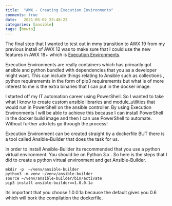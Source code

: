 ```yaml
---
title:  "AWX - Creating Execution Environments"
comments: true
date:   2021-05-02 23:48:23
categories: [ansible]
tags: [howto]
---
```

The final step that I wanted to test out in mmy transition to AWX 19 from my previous install of AWX 12 was to make sure that I could use the new features in AWX 18+ which is [Execution Environments](https://ansible-runner.readthedocs.io/en/latest/execution_environments.html).

Execution Environments are really containers which has primarily got ansible and python bundled with dependencies that you as a developer might want. This can include things relating to Ansible such as collections , python requirememts in the form of pip3 requirememts but what is of more interest to me is the extra binaries that I can put in the docker image.

I started off my IT automation career using PowerShell.  So I wanted to take what I know to create custom ansible libraries and module_utilities that would run in PowerShell on the ansible controller.
By using Execution Environments I will be able to achieve this because I can install PowerShell in the docker build image and then I can use PowerShell to automate. Without further ado lets go through the process!

Execution Environment can be created straight by a dockerfile BUT there is a tool called Ansible-Builder that does the task for us. 

In order to install Ansible-Builder its recommended that you use a python virtual environment. You should be on Python 3.x . So here is the steps that I did to create a python virtual environment and get Ansible-Builder. 

```
mkdir -p  ~/venv/ansible-builder
python3 -m venv ~/venv/ansible-builder
source ~/venv/ansible-builder/bin/activate
pip3 install ansible-builder==1.0.0.1a
```
Its important that you choose 1.0.0.1a because the default gives you 0.6 which will bork the compilation the dockerfile.

